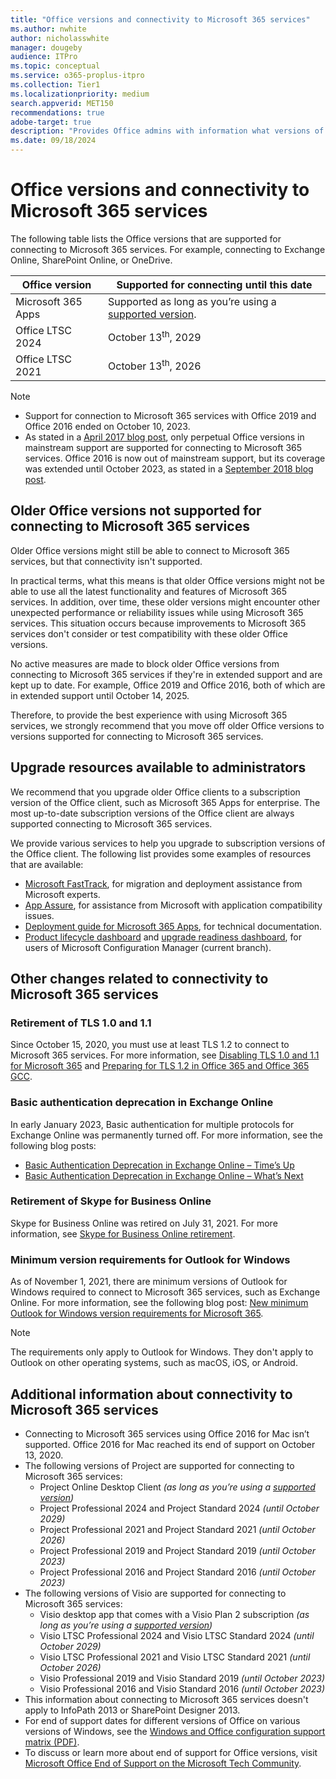 ```yaml
---
title: "Office versions and connectivity to Microsoft 365 services"
ms.author: nwhite
author: nicholasswhite
manager: dougeby
audience: ITPro
ms.topic: conceptual
ms.service: o365-proplus-itpro
ms.collection: Tier1
ms.localizationpriority: medium
search.appverid: MET150
recommendations: true
adobe-target: true
description: "Provides Office admins with information what versions of Office are supported for connecting to Microsoft 365 services and the implications of using older Office clients."
ms.date: 09/18/2024
---
```


# Office versions and connectivity to Microsoft 365 services

The following table lists the Office versions that are supported for connecting to Microsoft 365 services. For example, connecting to Exchange Online, SharePoint Online, or OneDrive.

| Office version         | Supported for connecting until this date  |
|------------------------|-------------------------------------------|
| Microsoft 365 Apps      | Supported as long as you’re using a [supported version](/officeupdates/update-history-microsoft365-apps-by-date#supported-versions). |
| Office LTSC 2024        | October 13<sup>th</sup>, 2029             |
| Office LTSC 2021        | October 13<sup>th</sup>, 2026             |

> [!NOTE]
> - Support for connection to Microsoft 365 services with Office 2019 and Office 2016 ended on October 10, 2023. 
> - As stated in a [April 2017 blog post](https://www.microsoft.com/microsoft-365/blog/2017/04/20/office-365-proplus-updates/), only perpetual Office versions in mainstream support are supported for connecting to Microsoft 365 services. Office 2016 is now out of mainstream support, but its coverage was extended until October 2023, as stated in a [September 2018 blog post](https://www.microsoft.com/microsoft-365/blog/2018/09/06/helping-customers-shift-to-a-modern-desktop/).

## Older Office versions not supported for connecting to Microsoft 365 services

Older Office versions might still be able to connect to Microsoft 365 services, but that connectivity isn't supported.

In practical terms, what this means is that older Office versions might not be able to use all the latest functionality and features of Microsoft 365 services. In addition, over time, these older versions might encounter other unexpected performance or reliability issues while using Microsoft 365 services. This situation occurs because improvements to Microsoft 365 services don't consider or test compatibility with these older Office versions.

No active measures are made to block older Office versions from connecting to Microsoft 365 services if they're in extended support and are kept up to date. For example, Office 2019 and Office 2016, both of which are in extended support until October 14, 2025.

Therefore, to provide the best experience with using Microsoft 365 services, we strongly recommend that you move off older Office versions to versions supported for connecting to Microsoft 365 services.

## Upgrade resources available to administrators

We recommend that you upgrade older Office clients to a subscription version of the Office client, such as Microsoft 365 Apps for enterprise. The most up-to-date subscription versions of the Office client are always supported connecting to Microsoft 365 services.

We provide various services to help you upgrade to subscription versions of the Office client. The following list provides some examples of resources that are available:

- [Microsoft FastTrack](https://www.microsoft.com/fasttrack), for migration and deployment assistance from Microsoft experts.
- [App Assure](https://www.microsoft.com/fasttrack/microsoft-365/app-assure), for assistance from Microsoft with application compatibility issues.
- [Deployment guide for Microsoft 365 Apps](../deploy/deployment-guide-microsoft-365-apps.md), for technical documentation.
- [Product lifecycle dashboard](/mem/configmgr/core/clients/manage/asset-intelligence/product-lifecycle-dashboard) and [upgrade readiness dashboard](/mem/configmgr/sum/deploy-use/office-365-dashboard#bkmk_o365_readiness), for users of Microsoft Configuration Manager (current branch).

## Other changes related to connectivity to Microsoft 365 services

### Retirement of TLS 1.0 and 1.1

Since October 15, 2020, you must use at least TLS 1.2 to connect to Microsoft 365 services. For more information, see [Disabling TLS 1.0 and 1.1 for Microsoft 365](/purview/tls-1.0-and-1.1-deprecation-for-office-365) and [Preparing for TLS 1.2 in Office 365 and Office 365 GCC](/purview/prepare-tls-1.2-in-office-365).

### Basic authentication deprecation in Exchange Online

In early January 2023, Basic authentication for multiple protocols for Exchange Online was permanently turned off. For more information, see the following blog posts:

- [Basic Authentication Deprecation in Exchange Online – Time’s Up](https://techcommunity.microsoft.com/t5/exchange-team-blog/basic-authentication-deprecation-in-exchange-online-time-s-up/ba-p/3695312)
- [Basic Authentication Deprecation in Exchange Online – What’s Next](https://techcommunity.microsoft.com/t5/exchange-team-blog/basic-authentication-deprecation-in-exchange-online-what-s-next/ba-p/3678143)

### Retirement of Skype for Business Online

Skype for Business Online was retired on July 31, 2021. For more information, see [Skype for Business Online retirement](/microsoftteams/skype-for-business-online-retirement).

### Minimum version requirements for Outlook for Windows

As of November 1, 2021, there are minimum versions of Outlook for Windows required to connect to Microsoft 365 services, such as Exchange Online. For more information, see the following blog post: [New minimum Outlook for Windows version requirements for Microsoft 365](https://techcommunity.microsoft.com/t5/microsoft-365-blog/new-minimum-outlook-for-windows-version-requirements-for/ba-p/2684142).

> [!NOTE]
> The requirements only apply to Outlook for Windows. They don't apply to Outlook on other operating systems, such as macOS, iOS, or Android.

## Additional information about connectivity to Microsoft 365 services  

- Connecting to Microsoft 365 services using Office 2016 for Mac isn’t supported. Office 2016 for Mac reached its end of support on October 13, 2020.
- The following versions of Project are supported for connecting to Microsoft 365 services:
  - Project Online Desktop Client *(as long as you’re using a [supported version](/officeupdates/update-history-microsoft365-apps-by-date#supported-versions))*
  - Project Professional 2024 and Project Standard 2024 *(until October 2029)*
  - Project Professional 2021 and Project Standard 2021 *(until October 2026)*
  - Project Professional 2019 and Project Standard 2019 *(until October 2023)*
  - Project Professional 2016 and Project Standard 2016 *(until October 2023)*
- The following versions of Visio are supported for connecting to Microsoft 365 services:
  - Visio desktop app that comes with a Visio Plan 2 subscription  *(as long as you’re using a [supported version](/officeupdates/update-history-microsoft365-apps-by-date#supported-versions))*
  - Visio LTSC Professional 2024 and Visio LTSC Standard 2024 *(until October 2029)*
  - Visio LTSC Professional 2021 and Visio LTSC Standard 2021 *(until October 2026)*
  - Visio Professional 2019 and Visio Standard 2019 *(until October 2023)*
  - Visio Professional 2016 and Visio Standard 2016 *(until October 2023)*
- This information about connecting to Microsoft 365 services doesn't apply to InfoPath 2013 or SharePoint Designer 2013.
- For end of support dates for different versions of Office on various versions of Windows, see the [Windows and Office configuration support matrix (PDF)](https://aka.ms/windows-office-support-matrix).
- To discuss or learn more about end of support for Office versions, visit [Microsoft Office End of Support on the Microsoft Tech Community](https://techcommunity.microsoft.com/t5/microsoft-office-end-of-support/ct-p/OfficeEOS).
